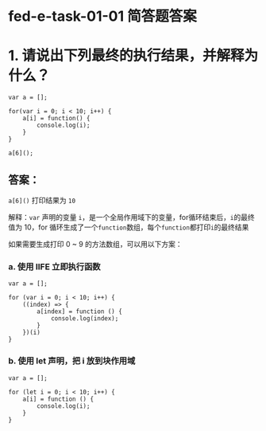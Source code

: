 # fed-e-task-01-01 简答题答案

# 1. 请说出下列最终的执行结果，并解释为什么？

```
var a = [];

for(var i = 0; i < 10; i++) {
    a[i] = function() {
        console.log(i);
    }
}

a[6]();
```

## 答案：

`a[6]()` 打印结果为 `10`

解释：`var` 声明的变量 `i`，是一个全局作用域下的变量，for循环结束后，`i`的最终值为 10，for 循环生成了一个`function`数组，每个`function`都打印`i`的最终结果

如果需要生成打印 0 ~ 9 的方法数组，可以用以下方案：

### a. 使用 IIFE 立即执行函数

```
var a = [];

for (var i = 0; i < 10; i++) {
    ((index) => {
        a[index] = function () {
            console.log(index);
        }
    })(i)
}
```

### b. 使用 let 声明，把 i 放到块作用域

```
var a = [];

for (let i = 0; i < 10; i++) {
    a[i] = function () {
        console.log(i);
    }
}
```
